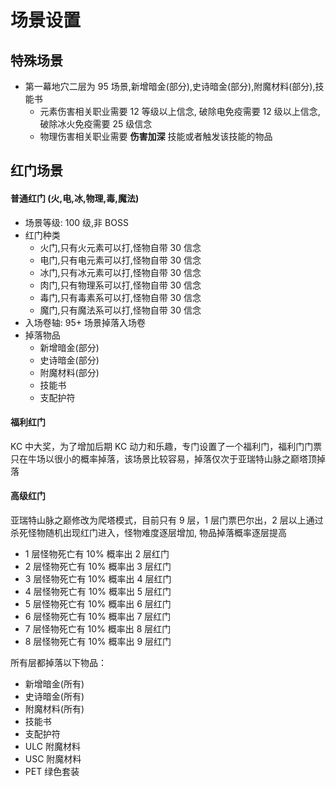 # 场景设置

## 特殊场景

- 第一幕地穴二层为 95 场景,新增暗金(部分),史诗暗金(部分),附魔材料(部分),技能书
  - 元素伤害相关职业需要 12 等级以上信念, 破除电免疫需要 12 级以上信念,破除冰火免疫需要 25 级信念
  - 物理伤害相关职业需要 **伤害加深** 技能或者触发该技能的物品

## 红门场景

#### 普通红门 (火,电,冰,物理,毒,魔法)

- 场景等级: 100 级,非 BOSS
- 红门种类
  - 火门,只有火元素可以打,怪物自带 30 信念
  - 电门,只有电元素可以打,怪物自带 30 信念
  - 冰门,只有冰元素可以打,怪物自带 30 信念
  - 肉门,只有物理系可以打,怪物自带 30 信念
  - 毒门,只有毒素系可以打,怪物自带 30 信念
  - 魔门,只有魔法系可以打,怪物自带 30 信念
- 入场卷轴: 95+ 场景掉落入场卷
- 掉落物品
  - 新增暗金(部分)
  - 史诗暗金(部分)
  - 附魔材料(部分)
  - 技能书
  - 支配护符

#### 福利红门

KC 中大奖，为了增加后期 KC 动力和乐趣，专门设置了一个福利门，福利门门票只在牛场以很小的概率掉落，该场景比较容易，掉落仅次于亚瑞特山脉之巅塔顶掉落

#### 高级红门

亚瑞特山脉之巅修改为爬塔模式，目前只有 9 层，1 层门票巴尔出，2 层以上通过杀死怪物随机出现红门进入，怪物难度逐层增加, 物品掉落概率逐层提高

- 1 层怪物死亡有 10% 概率出 2 层红门
- 2 层怪物死亡有 10% 概率出 3 层红门
- 3 层怪物死亡有 10% 概率出 4 层红门
- 4 层怪物死亡有 10% 概率出 5 层红门
- 5 层怪物死亡有 10% 概率出 6 层红门
- 6 层怪物死亡有 10% 概率出 7 层红门
- 7 层怪物死亡有 10% 概率出 8 层红门
- 8 层怪物死亡有 10% 概率出 9 层红门

所有层都掉落以下物品：

- 新增暗金(所有)
- 史诗暗金(所有)
- 附魔材料(所有)
- 技能书
- 支配护符
- ULC 附魔材料
- USC 附魔材料
- PET 绿色套装

